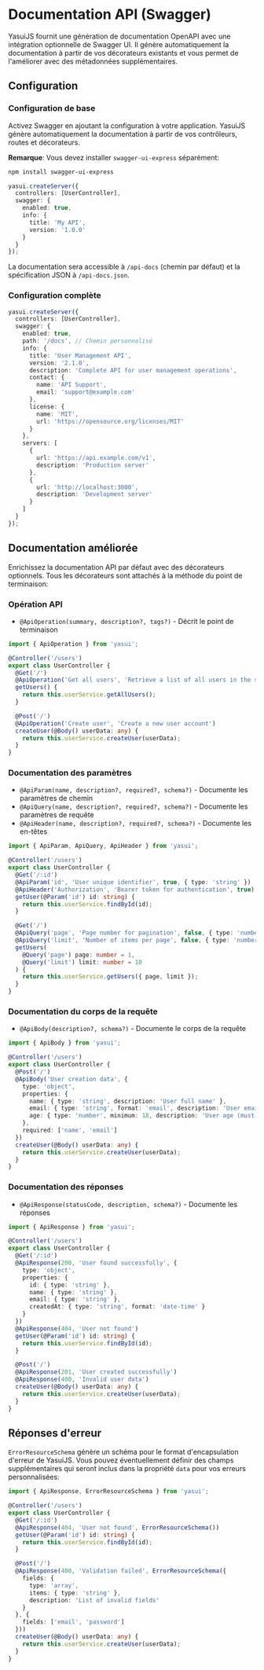 # Documentation API (Swagger)

YasuiJS fournit une génération de documentation OpenAPI avec une intégration optionnelle de Swagger UI. Il génère automatiquement la documentation à partir de vos décorateurs existants et vous permet de l'améliorer avec des métadonnées supplémentaires.

## Configuration

### Configuration de base

Activez Swagger en ajoutant la configuration à votre application. YasuiJS génère automatiquement la documentation à partir de vos contrôleurs, routes et décorateurs.

**Remarque**: Vous devez installer `swagger-ui-express` séparément:
```bash
npm install swagger-ui-express
```

```typescript
yasui.createServer({
  controllers: [UserController],
  swagger: {
    enabled: true,
    info: {
      title: 'My API',
      version: '1.0.0'
    }
  }
});
```

La documentation sera accessible à `/api-docs` (chemin par défaut) et la spécification JSON à `/api-docs.json`.

### Configuration complète

```typescript
yasui.createServer({
  controllers: [UserController],
  swagger: {
    enabled: true,
    path: '/docs', // Chemin personnalisé
    info: {
      title: 'User Management API',
      version: '2.1.0',
      description: 'Complete API for user management operations',
      contact: {
        name: 'API Support',
        email: 'support@example.com'
      },
      license: {
        name: 'MIT',
        url: 'https://opensource.org/licenses/MIT'
      }
    },
    servers: [
      {
        url: 'https://api.example.com/v1',
        description: 'Production server'
      },
      {
        url: 'http://localhost:3000',
        description: 'Development server'
      }
    ]
  }
});
```

## Documentation améliorée

Enrichissez la documentation API par défaut avec des décorateurs optionnels. Tous les décorateurs sont attachés à la méthode du point de terminaison:

### Opération API

- `@ApiOperation(summary, description?, tags?)` - Décrit le point de terminaison

```typescript
import { ApiOperation } from 'yasui';

@Controller('/users')
export class UserController {
  @Get('/')
  @ApiOperation('Get all users', 'Retrieve a list of all users in the system', ['users'])
  getUsers() {
    return this.userService.getAllUsers();
  }

  @Post('/')
  @ApiOperation('Create user', 'Create a new user account')
  createUser(@Body() userData: any) {
    return this.userService.createUser(userData);
  }
}
```

### Documentation des paramètres

- `@ApiParam(name, description?, required?, schema?)` - Documente les paramètres de chemin
- `@ApiQuery(name, description?, required?, schema?)` - Documente les paramètres de requête  
- `@ApiHeader(name, description?, required?, schema?)` - Documente les en-têtes

```typescript
import { ApiParam, ApiQuery, ApiHeader } from 'yasui';

@Controller('/users')
export class UserController {
  @Get('/:id')
  @ApiParam('id', 'User unique identifier', true, { type: 'string' })
  @ApiHeader('Authorization', 'Bearer token for authentication', true)
  getUser(@Param('id') id: string) {
    return this.userService.findById(id);
  }

  @Get('/')
  @ApiQuery('page', 'Page number for pagination', false, { type: 'number', default: 1 })
  @ApiQuery('limit', 'Number of items per page', false, { type: 'number', default: 10 })
  getUsers(
    @Query('page') page: number = 1,
    @Query('limit') limit: number = 10
  ) {
    return this.userService.getUsers({ page, limit });
  }
}
```

### Documentation du corps de la requête

- `@ApiBody(description?, schema?)` - Documente le corps de la requête

```typescript
import { ApiBody } from 'yasui';

@Controller('/users')
export class UserController {
  @Post('/')
  @ApiBody('User creation data', {
    type: 'object',
    properties: {
      name: { type: 'string', description: 'User full name' },
      email: { type: 'string', format: 'email', description: 'User email address' },
      age: { type: 'number', minimum: 18, description: 'User age (must be 18+)' }
    },
    required: ['name', 'email']
  })
  createUser(@Body() userData: any) {
    return this.userService.createUser(userData);
  }
}
```

### Documentation des réponses

- `@ApiResponse(statusCode, description, schema?)` - Documente les réponses

```typescript
import { ApiResponse } from 'yasui';

@Controller('/users')
export class UserController {
  @Get('/:id')
  @ApiResponse(200, 'User found successfully', {
    type: 'object',
    properties: {
      id: { type: 'string' },
      name: { type: 'string' },
      email: { type: 'string' },
      createdAt: { type: 'string', format: 'date-time' }
    }
  })
  @ApiResponse(404, 'User not found')
  getUser(@Param('id') id: string) {
    return this.userService.findById(id);
  }

  @Post('/')
  @ApiResponse(201, 'User created successfully')
  @ApiResponse(400, 'Invalid user data')
  createUser(@Body() userData: any) {
    return this.userService.createUser(userData);
  }
}
```

## Réponses d'erreur

`ErrorResourceSchema` génère un schéma pour le format d'encapsulation d'erreur de YasuiJS. Vous pouvez éventuellement définir des champs supplémentaires qui seront inclus dans la propriété `data` pour vos erreurs personnalisées:

```typescript
import { ApiResponse, ErrorResourceSchema } from 'yasui';

@Controller('/users')
export class UserController {
  @Get('/:id')
  @ApiResponse(404, 'User not found', ErrorResourceSchema())
  getUser(@Param('id') id: string) {
    return this.userService.findById(id);
  }

  @Post('/')
  @ApiResponse(400, 'Validation failed', ErrorResourceSchema({
    fields: { 
      type: 'array', 
      items: { type: 'string' },
      description: 'List of invalid fields' 
    }
  }, {
    fields: ['email', 'password']
  }))
  createUser(@Body() userData: any) {
    return this.userService.createUser(userData);
  }
}
```